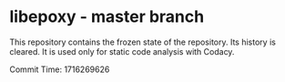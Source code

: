 # libepoxy - master branch

This repository contains the frozen state of the repository.
Its history is cleared. It is used only for static code
analysis with Codacy.

Commit Time: 1716269626